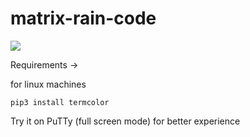 # matrix-rain-code

![](matrix.gif)

Requirements ->

for linux machines

```  
pip3 install termcolor
```

Try it on PuTTy (full screen mode) for better experience
